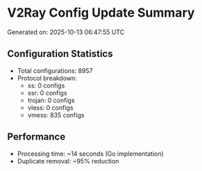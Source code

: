 # V2Ray Config Update Summary
Generated on: 2025-10-13 06:47:55 UTC

## Configuration Statistics
- Total configurations: 8957
- Protocol breakdown:
  - ss: 0 configs
  - ssr: 0 configs
  - trojan: 0 configs
  - vless: 0 configs
  - vmess: 835 configs

## Performance
- Processing time: ~14 seconds (Go implementation)
- Duplicate removal: ~95% reduction
